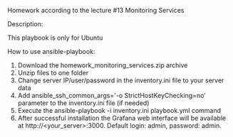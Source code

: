 Homework according to the lecture #13 Monitoring Services

Description:

This playbook is only for Ubuntu

How to use ansible-playbook:

1. Download the homework_monitoring_services.zip archive
2. Unzip files to one folder
3. Change server IP/user/password in the inventory.ini file to your server data
4. Add ansible_ssh_common_args='-o StrictHostKeyChecking=no' parameter to the inventory.ini file (if needed)
5. Execute the ansible-playbook -i inventory.ini playbook.yml command
6. After successful installation the Grafana web interface will be available at http://<your_server>:3000. Default login: admin, password: admin.
